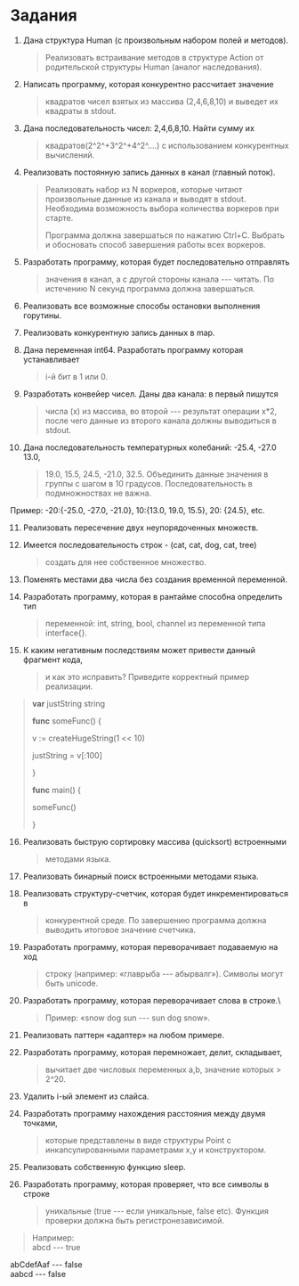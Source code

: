 

# Задания

1. Дана структура Human (с произвольным набором полей и методов).
    
    > Реализовать встраивание методов в структуре Action от родительской структуры Human (аналог наследования).
    
2. Написать программу, которая конкурентно рассчитает значение
    
    > квадратов чисел взятых из массива (2,4,6,8,10) и выведет их квадраты в stdout.
    
3. Дана последовательность чисел: 2,4,6,8,10. Найти сумму их
    
    > квадратов(2^2^+3^2^+4^2^....) с использованием конкурентных вычислений.
    
4. Реализовать постоянную запись данных в канал (главный поток).
    
    > Реализовать набор из N воркеров, которые читают произвольные данные из канала и выводят в stdout. Необходима возможность выбора количества воркеров при старте.  
    >   
    > Программа должна завершаться по нажатию Ctrl+C. Выбрать и обосновать способ завершения работы всех воркеров.
    
5. Разработать программу, которая будет последовательно отправлять
    
    > значения в канал, а с другой стороны канала --- читать. По истечению N секунд программа должна завершаться.
    
6. Реализовать все возможные способы остановки выполнения горутины.
    
7. Реализовать конкурентную запись данных в map.
    
8. Дана переменная int64. Разработать программу которая устанавливает
    
    > i-й бит в 1 или 0.
    
9. Разработать конвейер чисел. Даны два канала: в первый пишутся
    
    > числа (x) из массива, во второй --- результат операции x*2, после чего данные из второго канала должны выводиться в stdout.
    
10. Дана последовательность температурных колебаний: -25.4, -27.0 13.0,
    
    > 19.0, 15.5, 24.5, -21.0, 32.5. Объединить данные значения в группы с шагом в 10 градусов. Последовательность в подмножноствах не важна.
    

Пример: -20:{-25.0, -27.0, -21.0}, 10:{13.0, 19.0, 15.5}, 20: {24.5}, etc.

11. Реализовать пересечение двух неупорядоченных множеств.
    
12. Имеется последовательность строк - (cat, cat, dog, cat, tree)
    
    > создать для нее собственное множество.
    
13. Поменять местами два числа без создания временной переменной.
    
14. Разработать программу, которая в рантайме способна определить тип
    
    > переменной: int, string, bool, channel из переменной типа interface{}.
    
15. К каким негативным последствиям может привести данный фрагмент кода,
    
    > и как это исправить? Приведите корректный пример реализации.
    

> **var** justString string
> 
> **func** someFunc() {
> 
> v := createHugeString(1 << 10)
> 
> justString = v[:100]
> 
> }
> 
> **func** main() {
> 
> someFunc()
> 
> }

16. Реализовать быструю сортировку массива (quicksort) встроенными
    
    > методами языка.
    
17. Реализовать бинарный поиск встроенными методами языка.
    
18. Реализовать структуру-счетчик, которая будет инкрементироваться в
    
    > конкурентной среде. По завершению программа должна выводить итоговое значение счетчика.
    
19. Разработать программу, которая переворачивает подаваемую на ход
    
    > строку (например: «главрыба --- абырвалг»). Символы могут быть unicode.
    
20. Разработать программу, которая переворачивает слова в строке.\
    
    > Пример: «snow dog sun --- sun dog snow».
    
21. Реализовать паттерн «адаптер» на любом примере.
    
22. Разработать программу, которая перемножает, делит, складывает,
    
    > вычитает две числовых переменных a,b, значение которых > 2^20.
    
23. Удалить i-ый элемент из слайса.
    
24. Разработать программу нахождения расстояния между двумя точками,
    
    > которые представлены в виде структуры Point с инкапсулированными параметрами x,y и конструктором.
    
25. Реализовать собственную функцию sleep.
    
26. Разработать программу, которая проверяет, что все символы в строке
    
    > уникальные (true --- если уникальные, false etc). Функция проверки должна быть регистронезависимой.
    

> Например:  
> abcd --- true

abCdefAaf --- false  
aabcd --- false